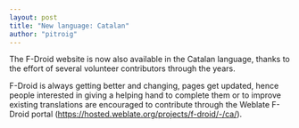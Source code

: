 ```yaml
---
layout: post
title: "New language: Catalan"
author: "pitroig"
---
```


The F-Droid website is now also available in the Catalan language, thanks to the effort of several volunteer contributors through the years.

F-Droid is always getting better and changing, pages get updated, hence people interested in giving a helping hand to complete them or to improve existing translations are encouraged to contribute through the Weblate F-Droid portal (https://hosted.weblate.org/projects/f-droid/-/ca/).